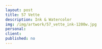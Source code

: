 ```yaml
---
layout: post
title: 57 Vette
description: Ink & Watercolor
img: /img/artwork/57_vette_ink-1200w.jpg
personal: 
client:
published: no
---
```

